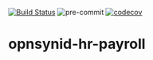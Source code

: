 [![Build Status](https://travis-ci.com/open-synergy/opnsynid-hr-payroll.svg?branch=8.0)](https://travis-ci.com/open-synergy/8.0)
![pre-commit](https://github.com/open-synergy/opnsynid-hr-payroll/actions/workflows/pre-commit.yml/badge.svg)
[![codecov](https://codecov.io/gh/open-synergy/opnsynid-hr-payroll/branch/8.0/graph/badge.svg?token=6R3fKobOoL)](https://codecov.io/gh/open-synergy/opnsynid-hr-payroll)

# opnsynid-hr-payroll
